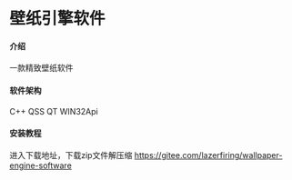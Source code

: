 # 壁纸引擎软件

#### 介绍
一款精致壁纸软件

#### 软件架构
C++ QSS QT WIN32Api


#### 安装教程
进入下载地址，下载zip文件解压缩
https://gitee.com/lazerfiring/wallpaper-engine-software

